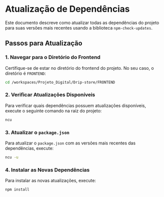# Atualização de Dependências

Este documento descreve como atualizar todas as dependências do projeto para suas versões mais recentes usando a biblioteca `npm-check-updates`.

## Passos para Atualização

### 1. Navegar para o Diretório do Frontend

Certifique-se de estar no diretório do frontend do projeto. No seu caso, o diretório é `FRONTEND`:

```sh
cd /workspaces/Projeto_Digital/Drip-store/FRONTEND
```

### 2. Verificar Atualizações Disponíveis

Para verificar quais dependências possuem atualizações disponíveis, execute o seguinte comando na raiz do projeto:

```sh
ncu
```

### 3. Atualizar o `package.json`

Para atualizar o `package.json` com as versões mais recentes das dependências, execute:

```sh
ncu -u
```

### 4. Instalar as Novas Dependências

Para instalar as novas atualizações, execute:

```sh
npm install
```